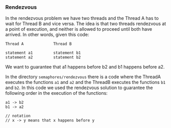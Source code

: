 ### Rendezvous

In the rendezvous problem we have two threads and the Thread A has to wait for Thread B and vice versa. The idea is that two threads rendezvous at a point of execution, and neither is allowed to proceed until both have arrived. In other words, given this code:

```
Thread A             Thread B

statement a1         statement b1
statement a2         statement b2
```

We want to guarantee that a1 happens before b2 and b1 happens before a2.

In the directory `semaphores/rendezvous` there is a code where the ThreadA executes the functions `a1` and `a2` and the ThreadB executes the functions `b1` and `b2`. In this code we used the rendezvous solution to guarantee the following order in the execution of the functions:

```
a1 -> b2
b1 -> a2

// notation
// x -> y means that x happens before y
```

